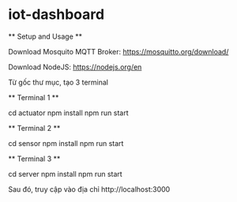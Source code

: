 # iot-dashboard

** Setup and Usage **

Download Mosquito MQTT Broker: https://mosquitto.org/download/

Download NodeJS: https://nodejs.org/en

Từ gốc thư mục, tạo 3 terminal

** Terminal 1 **

cd actuator
npm install
npm run start

** Terminal 2 **

cd sensor
npm install
npm run start

** Terminal 3 **

cd server
npm install
npm run start

Sau đó, truy cập vào địa chỉ http://localhost:3000 